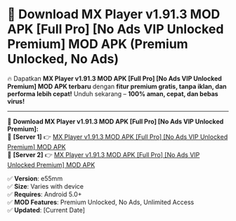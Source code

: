 # 🚀 Download MX Player v1.91.3 MOD APK [Full Pro] [No Ads VIP Unlocked Premium] MOD APK (Premium Unlocked, No Ads)  

🔥 Dapatkan **MX Player v1.91.3 MOD APK [Full Pro] [No Ads VIP Unlocked Premium] MOD APK terbaru** dengan **fitur premium gratis, tanpa iklan, dan performa lebih cepat!** Unduh sekarang – **100% aman, cepat, dan bebas virus!**  

---


🔽 **Download MX Player v1.91.3 MOD APK [Full Pro] [No Ads VIP Unlocked Premium]:**  
🔹 **[Server 1]** 👉 [MX Player v1.91.3 MOD APK [Full Pro] [No Ads VIP Unlocked Premium] MOD APK](https://apkcomod.com?title=MX_Player_v1.91.3_MOD_APK_[Full_Pro]_[No_Ads_VIP_Unlocked_Premium])  
🔹 **[Server 2]** 👉 [MX Player v1.91.3 MOD APK [Full Pro] [No Ads VIP Unlocked Premium] MOD APK](https://apkcomod.com?title=MX_Player_v1.91.3_MOD_APK_[Full_Pro]_[No_Ads_VIP_Unlocked_Premium])  


✅ **Version**: e55mm  
✅ **Size**: Varies with device  
✅ **Requires**: Android 5.0+  
✅ **MOD Features**: Premium Unlocked, No Ads, Unlimited Access  
✅ **Updated**: [Current Date]  